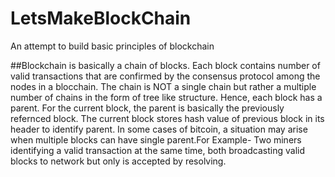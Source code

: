# LetsMakeBlockChain
An attempt to build basic principles of blockchain

##Blockchain is basically a chain of blocks. Each block contains number of valid transactions that are confirmed by the consensus protocol among the nodes in a blocchain. The chain is NOT a single chain but  rather a multiple number of chains in the form of tree like structure. Hence, each block has a parent. For the current block, the parent is basically the previously refernced block. The current block stores hash value of previous block in its header to identify parent. In  some cases of bitcoin, a situation may arise when multiple blocks can have single parent.For Example- Two miners identifying a valid transaction at the same time, both broadcasting valid blocks to network but only is accepted by resolving.